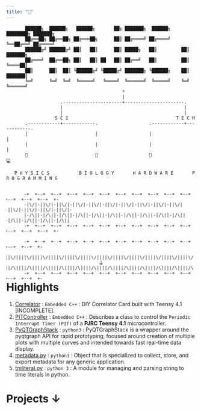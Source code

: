 ```yaml
---
title: "🔭"
---
```

```goat
       ██████╗  ██████╗   ██████╗       ██╗ ███████╗  ██████╗ ████████╗ ███████╗
       ██╔══██╗ ██╔══██╗ ██╔═══██╗      ██║ ██╔════╝ ██╔════╝ ╚══██╔══╝ ██╔════╝
       ██████╔╝ ██████╔╝ ██║   ██║      ██║ █████╗   ██║         ██║    ███████╗
       ██╔═══╝  ██╔══██╗ ██║   ██║ ██   ██║ ██╔══╝   ██║         ██║    ╚════██║
       ██║      ██║  ██║ ╚██████╔╝ ╚█████╔╝ ███████╗ ╚██████╗    ██║    ███████║
       ╚═╝      ╚═╝  ╚═╝  ╚═════╝   ╚════╝  ╚══════╝  ╚═════╝    ╚═╝    ╚══════╝
                                           *      
                                           |      
                    .----------------------+----------------------.
                    |                                             |
                    |                                             |
                  S C I                                        T E C H
       .------------+------------.                   .------------+------------.
       |                         |                   |                         |
       |                         |                   |                         |
       🧲                         🔬                   🤖                         💻
       
   P H Y S I C S           B I O L O G Y       H A R D W A R E       P R O G R A M M I N G
```

<marquee width="100%" direction="left" behavior="alternate" height="300">

```goat
       -+  +--+  +--+  +--+  +--+  +--+  +--+  +--+  +--+  +--+  +--+  +--+  +--+  +--+  +-
       ·|\/|·||\/|·||\/|·||\/|·||\/|·||\/|·||\/|·||\/|·||\/|·||\/|·||\/|·||\/|·||\/|·||\/|·
       |·/\||·|/\||·|/\||·|/\||·|/\||·|/\||·|/\||·|/\||·|/\||·|/\||·|/\||·|/\||·|/\||·|/\||
       -+  +--+  +--+  +--+  +--+  +--+  +--+  +--+  +--+  +--+  +--+  +--+  +--+  +--+  +-
       
       -+  +--+  +--+  +--+  +--+  +--+  +--+  +--+  +--+  +--+  +--+  +--+  +--+  +-
       ||\/||||\/||||\/||||\/||||\/||||\/||||\/||||\/||||\/||||\/||||\/||||\/||||\/||
       ||/\||||/\||||/\||||/\||||/\||||/\||||/\||||/\||||/\||||/\||||/\||||/\||||/\||
       -+  +--+  +--+  +--+  +--+  +--+  +--+  +--+  +--+  +--+  +--+  +--+  +--+  +-
```
</marquee>

<span style="display:block; margin-top:-170px;"></span>

<marquee width="100%" direction="right" behavior="scroll">
      
```goat
                            ^                                                  
                             \                                                  
                              '-o-o-o                                         
 ``` 
</marquee>

<span style="display:block; margin-top:-50px;"></span>



<div class=pop-outin align=center ><br>↓</div>

# Highlights

1. [Correlator](/Correlator/) : `Embedded C++` : DIY Correlator Card built with Teensy 4.1 [INCOMPLETE].
2. [PITController](https://gist.github.com/yatharthb97/5dfd744b3d4870195b685b8c2d701075) : `Embedded C++` : Describes a class to control the `Periodic Interrupt Timer (PIT)` of a **PJRC Teensy 4.1** microcontroller.
3. [PyQTGraphStack](https://gist.github.com/yatharthb97/f3748ef894627748bacccf092648aa59) : `python3` : PyQTGraphStack is a wrapper around the pyqtgraph API for rapid prototyping, focused around creation of multiple plots with multiple curves and intended towards fast real-time data display.
4. [metadata.py](https://gist.github.com/yatharthb97/1110a1924d8d70ef8ad444f12a952de6) : `python3` : Object that is specialized to collect, store, and export metadata for any generic application.
5. [tmliteral.py](https://gist.github.com/yatharthb97/8798b23a1611a90b056e2026bbed63a8) : `python 3` : A module for managing and parsing string to time literals in python.

# Projects ↓